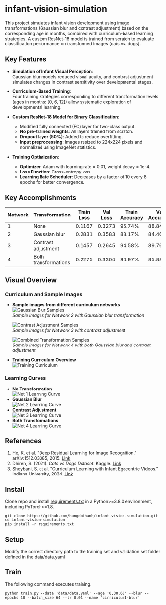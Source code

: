 # infant-vision-simulation
This project simulates infant vision development using image transformations (Gaussian blur and contrast adjustment) based on the corresponding age in months, combined with curriculum-based learning strategies. A custom ResNet-18 model is trained from scratch to evaluate classification performance on transformed images (cats vs. dogs).

## Key Features
- **Simulation of Infant Visual Perception**:  
  Gaussian blur models reduced visual acuity, and contrast adjustment simulates changes in contrast sensitivity over developmental stages.
  
- **Curriculum-Based Training**:  
  Four training strategies corresponding to different transformation levels (ages in months: [0, 6, 12]) allow systematic exploration of developmental learning.

- **Custom ResNet-18 Model for Binary Classification**:  
  - Modified fully connected (FC) layer for two-class output.  
  - **No pre-trained weights**: All layers trained from scratch.  
  - **Dropout layer (50%)**: Added to reduce overfitting.  
  - **Input preprocessing**: Images resized to 224x224 pixels and normalized using ImageNet statistics.  

- **Training Optimization**:  
  - **Optimizer**: Adam with learning rate = 0.01, weight decay = 1e-4.  
  - **Loss Function**: Cross-entropy loss.  
  - **Learning Rate Scheduler**: Decreases by a factor of 10 every 8 epochs for better convergence.

## Key Accomplishments
| **Network** | **Transformation**      | **Train Loss** | **Val Loss** | **Train Accuracy** | **Val Accuracy** |
|-------------|-------------------------|----------------|--------------|-------------------|------------------|
| 1           | None                    | 0.1167         | 0.3273       | 95.74%            | 88.84%           |
| 2           | Gaussian blur           | 0.2831         | 0.3583       | 88.17%            | 84.46%           |
| 3           | Contrast adjustment     | 0.1457         | 0.2645       | 94.58%            | 89.76%           |
| 4           | Both transformations    | 0.2275         | 0.3304       | 90.97%            | 85.88%           |

## Visual Overview
### Curriculum and Sample Images

- **Sample images from different curriculum networks**  
  ![Gaussian Blur Samples](figures/curriculum/net2-blur.png)  
  *Sample images for Network 2 with Gaussian blur transformation*  

  ![Contrast Adjustment Samples](figures/curriculum/net3-contrast.png)  
  *Sample images for Network 3 with contrast adjustment*  

  ![Combined Transformation Samples](figures/curriculum/net4-both.png)  
  *Sample images for Network 4 with both Gaussian blur and contrast adjustment*

- **Training Curriculum Overview**  
  ![Training Curriculum](figures/curriculum/training-curriculum.png)

### Learning Curves
- **No Transformation**  
  ![Net 1 Learning Curve](figures/loss/net1-without.png)
- **Gaussian Blur**  
  ![Net 2 Learning Curve](figures/loss/net2-blur.png)
- **Contrast Adjustment**  
  ![Net 3 Learning Curve](figures/loss/net3-contrast.png)
- **Both Transformations**  
  ![Net 4 Learning Curve](figures/loss/net4-both.png)

## References
1. He, K. et al. "Deep Residual Learning for Image Recognition." arXiv:1512.03385, 2015. [Link](https://arxiv.org/abs/1512.03385)  
2. Dhiren, S. (2021). *Cats vs Dogs Dataset*. Kaggle. [Link](https://www.kaggle.com/datasets/dhirensk/cats-vs-dogs-training8000test2000)  
3. Sheybani, S. et al. "Curriculum Learning with Infant Egocentric Videos." Indiana University, 2024. [Link](https://cogdev.lab.indiana.edu/research/curriculum_learning_with_infant_egocentric_videos.pdf)


## Install
Clone repo and install [requirements.txt](./requirements.txt) in a Python>=3.8.0 environment, including PyTorch>=1.8.

```
git clone https://github.com/hungdothanh/infant-vision-simulation.git  
cd infant-vision-simulation
pip install -r requirements.txt 
```

## Setup
Modify the correct directory path to the training set and validation set folder defined in the data/data.yaml

## Train
The following command executes training.
```
python train.py --data 'data/data.yaml' --age '0,30,60' --blur --epochs 10 --batch_size 64 --lr 0.01 --name 'cirriculum1-blur'
```
